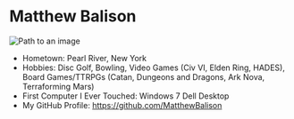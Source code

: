# Matthew Balison

![Path to an image](https://github.com/MatthewBalison/MatthewBalison/issues/1)

- Hometown: Pearl River, New York
- Hobbies: Disc Golf, Bowling, Video Games (Civ VI, Elden Ring, HADES), Board Games/TTRPGs (Catan, Dungeons and Dragons, Ark Nova, Terraforming Mars)
- First Computer I Ever Touched: Windows 7 Dell Desktop
- My GitHub Profile: https://github.com/MatthewBalison
